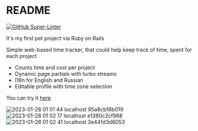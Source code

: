 # README
[![GitHub Super-Linter](https://github.com/fukurokudzu/Ruby-time-tracker/workflows/Lint%20Code%20Base/badge.svg)](https://github.com/marketplace/actions/super-linter)

It's my first pet project via Ruby on Rails

Simple web-based time tracker, that could help keep track of time, spent for each project

- Counts time and cost per project
- Dynamic page partials with turbo streams
- I18n for English and Russian
- Editable profile with time zone selection

You can try it [here](http://fukurokudzu.ru:3000)

![2023-01-28 01 01 44 localhost 95a8cb16b019](https://user-images.githubusercontent.com/6221614/215191108-ac581c0d-63c6-4b0f-aced-32aec064289c.png)
![2023-01-28 01 02 17 localhost e1380c2cf968](https://user-images.githubusercontent.com/6221614/215191111-de841854-09ce-48c2-acf4-70a3ae8c07c2.png)
![2023-01-28 01 02 41 localhost 3e441d3d6053](https://user-images.githubusercontent.com/6221614/215191114-51ac0fd6-2c33-485f-8a05-8af9a0e6d603.png)
